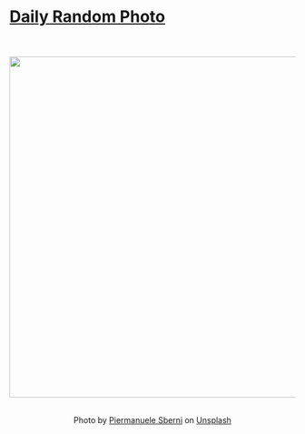 # [Daily Random Photo](https://www.dailyrandomphoto.com/)

<div align="center">
  <br>
  <br>
  <a href="https://www.dailyrandomphoto.com/p/2023/2023-12-09/"><img src="https://images.unsplash.com/photo-1700769025506-6c3dcb9ec9b7?crop=entropy&cs=tinysrgb&fit=max&fm=jpg&ixid=M3w3NzUwOHwwfDF8cmFuZG9tfHx8fHx8fHx8MTcwMjA4MTc4OXw&ixlib=rb-4.0.3&q=80&w=1080" width="600px"></a>
  <br>
  <br>
  <p class="has-text-grey">Photo by <a href="https://unsplash.com/@piermanuele_sberni?utm_source=Daily%20Random%20Photo&amp;utm_medium=referral" target="_blank" rel="noopener noreferrer">Piermanuele Sberni</a> on <a href="https://unsplash.com/photos/a-small-church-on-the-shore-of-a-lake-dz1Yj-F1PG8?utm_source=Daily%20Random%20Photo&amp;utm_medium=referral" target="_blank" rel="noopener noreferrer">Unsplash</a></p>
</div>
